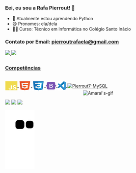 ### Eei, eu sou a Rafa Pierrout! 🍃

- 🌱 Atualmente estou aprendendo Python
- 😄 Pronomes: ela/dela
- 👩‍🎓 Curso: Técnico em Informática no Colégio Santo Inácio

### Contato por Email: pierroutrafaela@gmail.com


 <div>
  <a href="https://github.com/Pierrout7">
    <img height="155em" src="https://github-readme-stats.vercel.app/api?username=Pierrout7&show_icons=true&theme=radical&include_all_commits=true&count_private=true"/>
    <img height="155em" aligh="right" style=border_radius="20" src="https://github-readme-stats.vercel.app/api/top-langs/?username=pierrout7&layout=compact&langs_count=7&theme=radical"/>
   
 
##
 
 ### Competências
 
  <div style="display: inline_block"><br>
  <img align="center" alt="Pierrout7-Javascript" height="30" width="40" src="https://raw.githubusercontent.com/devicons/devicon/master/icons/javascript/javascript-plain.svg">
  <img align="center" alt="Pierrout7-HTML" height="30" width="40" src="https://raw.githubusercontent.com/devicons/devicon/master/icons/html5/html5-original.svg">
  <img align="center" alt="Pierrout7-CSS" height="30" width="40" src="https://raw.githubusercontent.com/devicons/devicon/master/icons/css3/css3-original.svg">
  <img align="center" alt="Pierrout7-Bootstrap" height="30" width="35" src="https://raw.githubusercontent.com/devicons/devicon/master/icons/bootstrap/bootstrap-plain.svg">
  <img align="center" alt="Pierrout7-VsCode" height="30" width="28" src="https://raw.githubusercontent.com/devicons/devicon/master/icons/vscode/vscode-original.svg">
  <img align="center" alt="Pierrout7-MySQL" height="30" width="40" src="https://cdn.jsdelivr.net/gh/devicons/devicon/icons/mysql/mysql-original.svg">
 
 
   <img height="160" width="250" align="right" alt="Amaral's-gif" src="https://i.pinimg.com/originals/13/79/3d/13793d18e931373b096317da35854da0.gif">
</div>
  
  ##
  
  <div> 
  <a href="https://www.instagram.com/rafaela_pierrout/" target="_blank"><img src="https://img.shields.io/badge/-Instagram-%23E4405F?style=for-the-badge&logo=instagram&logoColor=white" target="_blank"></a>
 <a href="https://discord.com/channels/Pierrout#7949" target="_blank"><img src="https://img.shields.io/badge/Discord-7289DA?style=for-the-badge&logo=discord&logoColor=white" target="_blank"></a> 
  <a href="https://www.linkedin.com/in/rafaela-pierrout-841921203/" target="_blank"><img src="https://img.shields.io/badge/-LinkedIn-%230077B5?style=for-the-badge&logo=linkedin&logoColor=white" target="_blank">
   </a>
   </a>
  </div>
  
 
  ![ Animação de cobra ](https://github.com/rafaballerini/rafaballerini/blob/output/github-contribution-grid-snake.svg)
  
 </div>

